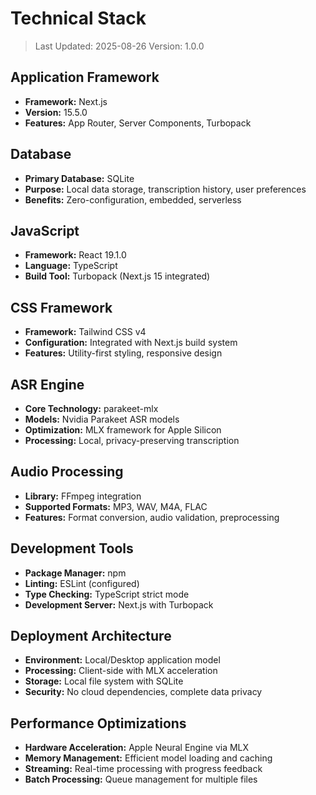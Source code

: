 # Technical Stack

> Last Updated: 2025-08-26
> Version: 1.0.0

## Application Framework

- **Framework:** Next.js
- **Version:** 15.5.0
- **Features:** App Router, Server Components, Turbopack

## Database

- **Primary Database:** SQLite
- **Purpose:** Local data storage, transcription history, user preferences
- **Benefits:** Zero-configuration, embedded, serverless

## JavaScript

- **Framework:** React 19.1.0
- **Language:** TypeScript
- **Build Tool:** Turbopack (Next.js 15 integrated)

## CSS Framework

- **Framework:** Tailwind CSS v4
- **Configuration:** Integrated with Next.js build system
- **Features:** Utility-first styling, responsive design

## ASR Engine

- **Core Technology:** parakeet-mlx
- **Models:** Nvidia Parakeet ASR models
- **Optimization:** MLX framework for Apple Silicon
- **Processing:** Local, privacy-preserving transcription

## Audio Processing

- **Library:** FFmpeg integration
- **Supported Formats:** MP3, WAV, M4A, FLAC
- **Features:** Format conversion, audio validation, preprocessing

## Development Tools

- **Package Manager:** npm
- **Linting:** ESLint (configured)
- **Type Checking:** TypeScript strict mode
- **Development Server:** Next.js with Turbopack

## Deployment Architecture

- **Environment:** Local/Desktop application model
- **Processing:** Client-side with MLX acceleration
- **Storage:** Local file system with SQLite
- **Security:** No cloud dependencies, complete data privacy

## Performance Optimizations

- **Hardware Acceleration:** Apple Neural Engine via MLX
- **Memory Management:** Efficient model loading and caching
- **Streaming:** Real-time processing with progress feedback
- **Batch Processing:** Queue management for multiple files